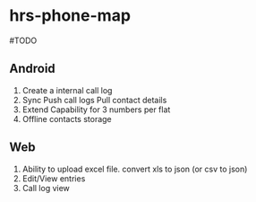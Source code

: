 hrs-phone-map
=============

#TODO

## Android
1. Create a internal call log
2. Sync
    Push call logs
    Pull contact details
3. Extend Capability for 3 numbers per flat
4. Offline contacts storage

## Web

1. Ability to upload excel file. 
    convert xls to json (or csv to json)
2. Edit/View entries
3. Call log view
